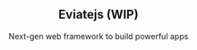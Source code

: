 <p align="center">
 <h2 align="center">Eviatejs (WIP)</h2>
 <p align="center">Next-gen web framework to build powerful apps</p>
</p>
